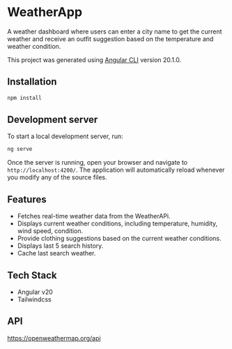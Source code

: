 # WeatherApp
A weather dashboard where users can enter a city name to get the current weather and
receive an outfit suggestion based on the temperature and weather condition.

This project was generated using [Angular CLI](https://github.com/angular/angular-cli) version 20.1.0.

## Installation

```bash
npm install
```

## Development server

To start a local development server, run:

```bash
ng serve
```

Once the server is running, open your browser and navigate to `http://localhost:4200/`. The application will automatically reload whenever you modify any of the source files.


## Features

* Fetches real-time weather data from the WeatherAPi.
* Displays current weather conditions, including temperature, humidity, wind speed, condition.
* Provide clothing suggestions based on the current weather conditions.
* Displays last 5 search history.
* Cache last search weather.


## Tech Stack
* Angular v20
* Tailwindcss


## API
https://openweathermap.org/api
